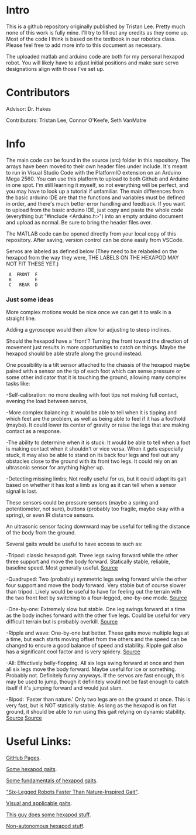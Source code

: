 # Intro

This is a github repository originally published by Tristan Lee. Pretty much none of this work is fully mine. I'll try to fill out any credits as they come up. Most of the code I think is based on the textbook in our robotics class. Please feel free to add more info to this document as necessary.

The uploaded matlab and arduino code are both for my personal hexapod robot. You will likely have to adjust initial positions and make sure servo designations align with those I've set up.


# Contributors

Advisor: Dr. Hakes

Contributors: Tristan Lee, Connor O'Keefe, Seth VanMatre


# Info

The main code can be found in the source (src) folder in this repository. The arrays have been moved to their own header files under include. It's meant to run in Visual Studio Code with the PlatformIO extension on an Arduino Mega 2560. You can use this platform to upload to both Github and Arduino in one spot. I'm still learning it myself, so not everything will be perfect, and you may have to look up a tutorial if unfamiliar. The main differences from the basic arduino IDE are that the functions and variables must be defined in order, and there's much better error handling and feedback. If you want to upload from the basic arduino IDE, just copy and paste the whole code (everything but "#include <Arduino.h>") into an empty arduino document and upload as normal. Be sure to bring the header files over.

The MATLAB code can be opened directly from your local copy of this repository. After saving, version control can be done easily from VSCode.


Servos are labeled as defined below (They need to be relabeled on the hexapod
from the way they were, THE LABELS ON THE HEXAPOD MAY NOT FIT THESE YET.)
```
 A  FRONT  F
 B         E
 C   REAR  D
```

### Just some ideas

More complex motions would be nice once we can get it to walk in a straight line.

Adding a gyroscope would then allow for adjusting to steep inclines.

Should the hexapod have a 'front'? Turning the front toward the direction of movement just results in more opportunities to catch on things. Maybe the hexapod should be able strafe along the ground instead.


One possibility is a tilt sensor attached to the chassis of the hexapod maybe paired with a sensor on the tip of each foot which can sense pressure or some other indicator that it is touching the ground, allowing many complex tasks like:

-Self-calibration: no more dealing with foot tips not making full contact, evening the load between servos,

-More complex balancing: it would be able to tell when it is tipping and which feet are the problem, as well as being able to feel if it has a foothold (maybe). It could lower its center of gravity or raise the legs that are making contact as a response.

-The ability to determine when it is stuck: It would be able to tell when a foot is making contact when it shouldn't or vice versa. When it gets especially stuck, it may also be able to stand on its back four legs and feel out any obstacles close to the ground with its front two legs. It could rely on an ultrasonic sensor for anything higher up.

-Detecting missing limbs; Not really useful for us, but it could adapt its gait based on whether it has lost a limb as long as it can tell when a sensor signal is lost.

These sensors could be pressure sensors (maybe a spring and potentiometer, not sure), buttons (probably too fragile, maybe okay with a spring), or even IR distance sensors.


An ultrasonic sensor facing downward may be useful for telling the distance of the body from the ground.


Several gaits would be useful to have access to such as:

-Tripod: classic hexapod gait. Three legs swing forward while the other three support and move the body forward. Statically stable, reliable, baseline speed. Most generally useful. [Source](https://hexapodrobots.weebly.com/types-of-robot-gait.html)

-Quadruped: Two (probably) symmetric legs swing forward while the other four support and move the body forward. Very stable but of course slower than tripod. Likely would be useful to have for feeling out the terrain with the two front feet by switching to a four-legged, one-by-one mode. [Source](https://hexapodrobots.weebly.com/types-of-robot-gait.html)

-One-by-one: Extremely slow but stable. One leg swings forward at a time as the body inches forward with the other five legs. Could be useful for very difficult terrain but is probably overkill. [Source](https://hexapodrobots.weebly.com/types-of-robot-gait.html)

-Ripple and wave: One-by-one but better. These gaits move multiple legs at a time, but each starts moving offset from the others and the speed can be changed to ensure a good balance of speed and stability. Ripple gait also has a significant cool factor and is very spidery. [Source](https://hackaday.io/project/21904-hexapod-modelling-path-planning-and-control/log/62326-3-fundamentals-of-hexapod-robot)

-All: Effectively belly-flopping. All six legs swing forward at once and then all six legs move the body forward. Maybe useful for ice or something. Probably not. Definitely funny anyways. If the servos are fast enough, this may be used to jump, though it definitely would not be fast enough to catch itself if it's jumping forward and would just slam.

-Bipod: 'Faster than nature.' Only two legs are on the ground at once. This is very fast, but is NOT statically stable. As long as the hexapod is on flat ground, it should be able to run using this gait relying on dynamic stability. [Source](https://youtu.be/QZt3eJzHLSU?si=h863vg1OPpXfI5gd) [Source](https://youtu.be/DKsyJYkdZ_o?si=HSgxqJErNcM0EqTi)


# Useful Links:

[GitHub Pages](https://pages.github.com/).

[Some hexapod gaits](https://hexapodrobots.weebly.com/types-of-robot-gait.html).

[Some fundamentals of hexapod gaits](https://hackaday.io/project/21904-hexapod-modelling-path-planning-and-control/log/62326-3-fundamentals-of-hexapod-robot).

["Six-Legged Robots Faster Than Nature-Inspired Gait"](https://youtu.be/QZt3eJzHLSU?si=h863vg1OPpXfI5gd).

[Visual and applicable gaits](https://youtu.be/DKsyJYkdZ_o?si=HSgxqJErNcM0EqTi).

[This guy does some hexapod stuff](https://www.youtube.com/@AecertRobotics).

[Non-autonomous hexapod stuff](https://github.com/Ryan-Mirch/Aecerts_Hexapod_V1).



